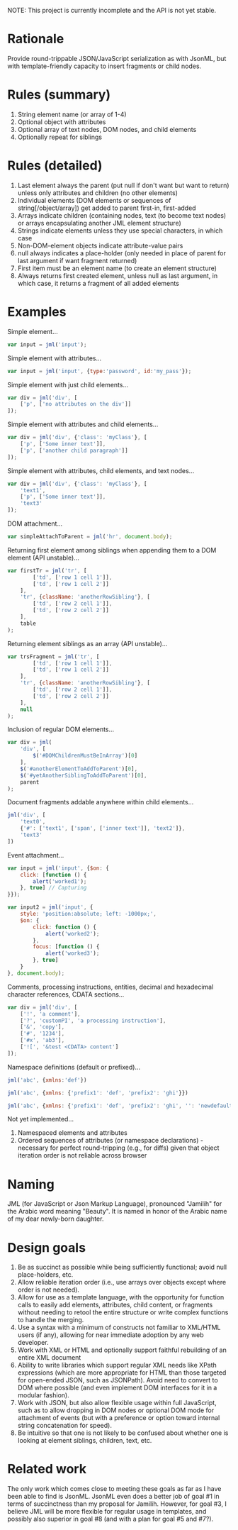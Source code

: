 NOTE: This project is currently incomplete and the API is not yet stable.

Rationale
========
Provide round-trippable JSON/JavaScript serialization as with JsonML, but with template-friendly capacity to insert fragments or child nodes.

Rules (summary)
==============

1. String element name (or array of 1-4)
2. Optional object with attributes
3. Optional array of text nodes, DOM nodes, and child elements
4. Optionally repeat for siblings

Rules (detailed)
============

1. Last element always the parent (put null if don't want but want to return) unless only attributes and children (no other elements)
2. Individual elements (DOM elements or sequences of string[/object/array]) get added to parent first-in, first-added
3. Arrays indicate children (containing nodes, text (to become text nodes) or arrays encapsulating another JML element structure)
4. Strings indicate elements unless they use special characters, in which case
5. Non-DOM-element objects indicate attribute-value pairs
6. null always indicates a place-holder (only needed in place of parent for last argument if want fragment returned)
7. First item must be an element name (to create an element structure)
8. Always returns first created element, unless null as last argument, in which case, it returns a fragment of all added elements

Examples
========

Simple element...

```javascript
var input = jml('input');
```

Simple element with attributes...

```javascript
var input = jml('input', {type:'password', id:'my_pass'});
```

Simple element with just child elements...

```javascript
var div = jml('div', [
    ['p', ['no attributes on the div']]
]);
```

Simple element with attributes and child elements...

```javascript
var div = jml('div', {'class': 'myClass'}, [
    ['p', ['Some inner text']],
    ['p', ['another child paragraph']]
]);
```

Simple element with attributes, child elements, and text nodes...

```javascript
var div = jml('div', {'class': 'myClass'}, [
    'text1',
    ['p', ['Some inner text']],
    'text3'
]);
```

DOM attachment...

```javascript
var simpleAttachToParent = jml('hr', document.body);
```

Returning first element among siblings when appending them to a DOM element (API unstable)...

```javascript
var firstTr = jml('tr', [
        ['td', ['row 1 cell 1']],
        ['td', ['row 1 cell 2']]
    ],
    'tr', {className: 'anotherRowSibling'}, [
        ['td', ['row 2 cell 1']],
        ['td', ['row 2 cell 2']]
    ],
    table
);
```

Returning element siblings as an array (API unstable)...

```javascript
var trsFragment = jml('tr', [
        ['td', ['row 1 cell 1']],
        ['td', ['row 1 cell 2']]
    ],
    'tr', {className: 'anotherRowSibling'}, [
        ['td', ['row 2 cell 1']],
        ['td', ['row 2 cell 2']]
    ],
    null
);
```

Inclusion of regular DOM elements...

```javascript
var div = jml(
    'div', [
        $('#DOMChildrenMustBeInArray')[0]
    ],
    $('#anotherElementToAddToParent')[0],
    $('#yetAnotherSiblingToAddToParent')[0],
    parent
);
```

Document fragments addable anywhere within child elements...

```javascript
jml('div', [
    'text0',
    {'#': ['text1', ['span', ['inner text']], 'text2']},
    'text3'
])
```

Event attachment...

```javascript
var input = jml('input', {$on: {
    click: [function () {
        alert('worked1');
    }, true] // Capturing
}});
```

```javascript
var input2 = jml('input', {
    style: 'position:absolute; left: -1000px;',
    $on: {
        click: function () {
            alert('worked2');
        },
        focus: [function () {
            alert('worked3');
        }, true]
    }
}, document.body);
```

Comments, processing instructions, entities, decimal and hexadecimal character references, CDATA sections...

```javascript
var div = jml('div', [
    ['!', 'a comment'],
    ['?', 'customPI', 'a processing instruction'],
    ['&', 'copy'],
    ['#', '1234'],
    ['#x', 'ab3'],
    ['![', '&test <CDATA> content']
]);
```

Namespace definitions (default or prefixed)...

```javascript
jml('abc', {xmlns:'def'})
```

```javascript
jml('abc', {xmlns: {'prefix1': 'def', 'prefix2': 'ghi'}})
```

```javascript
jml('abc', {xmlns: {'prefix1': 'def', 'prefix2': 'ghi', '': 'newdefault'}})
```

Not yet implemented...

1. Namespaced elements and attributes
2. Ordered sequences of attributes (or namespace declarations) - necessary for perfect round-tripping (e.g., for diffs) given that object iteration order is not reliable across browser

Naming
======

JML (for JavaScript or Json Markup Language), pronounced "Jamilih"
for the Arabic word meaning "Beauty". It is named in honor of the Arabic name
of my dear newly-born daughter.

Design goals
==========

1. Be as succinct as possible while being sufficiently functional; avoid null place-holders, etc.
2. Allow reliable iteration order (i.e., use arrays over objects except where order is not needed).
3. Allow for use as a template language, with the opportunity for function calls to easily 
	add elements, attributes, child content, or fragments without needing to retool the entire structure or
	write complex functions to handle the merging.
4. Use a syntax with a minimum of constructs not familiar to XML/HTML users (if any), allowing
	for near immediate adoption by any web developer.
5. Work with XML or HTML and optionally support faithful rebuilding of an entire XML document
6. Ability to write libraries which support regular XML needs like XPath expressions (which are more
   appropriate for HTML than those targeted for open-ended JSON, such as JSONPath). Avoid need to 
   convert to DOM where possible (and even implement DOM interfaces for it in a modular fashion).
7. Work with JSON, but also allow flexible usage within full JavaScript, such as to allow 
	dropping in DOM nodes or optional DOM mode for attachment of events (but with a preference
	or option toward internal string concatenation for speed).
8. Be intuitive so that one is not likely to be confused about whether one is looking at 
	element siblings, children, text, etc.

Related work
===========

The only work which comes close to meeting these goals as far as I have been able to find is JsonML. 
JsonML even does a better job of goal #1 in terms of succinctness than my proposal for Jamilih. However, 
for goal #3, I believe JML will be more flexible for regular usage in templates, and possibly also
superior in goal #8 (and with a plan for goal #5 and #7?).

